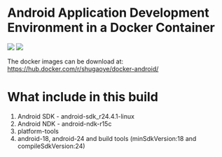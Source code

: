 Android Application Development Environment in a Docker Container
=================================================================

[![](https://images.microbadger.com/badges/image/shugaoye/docker-android.svg)](https://microbadger.com/images/shugaoye/docker-android "Get your own image badge on microbadger.com")
[![](https://images.microbadger.com/badges/version/shugaoye/docker-android.svg)](https://microbadger.com/images/shugaoye/docker-android "Get your own version badge on microbadger.com")

The docker images can be download at:
https://hub.docker.com/r/shugaoye/docker-android/

# What include in this build

1. Android SDK - android-sdk_r24.4.1-linux
2. Android NDK - android-ndk-r15c
3. platform-tools
4. android-18, android-24 and build tools 
   (minSdkVersion:18 and compileSdkVersion:24)